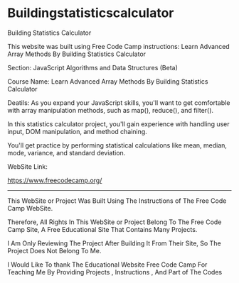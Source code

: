 # Buildingstatisticscalculator





Building Statistics Calculator


This website was built using Free Code Camp instructions: Learn Advanced Array Methods By Building Statistics Calculator

Section: JavaScript Algorithms and Data Structures (Beta)

Course Name: Learn Advanced Array Methods By Building Statistics Calculator


Deatils: As you expand your JavaScript skills, you'll want to get comfortable with array manipulation methods, such as map(), reduce(), and filter().

In this statistics calculator project, you'll gain experience with handling user input, DOM manipulation, and method chaining. 

You'll get practice by performing statistical calculations like mean, median, mode, variance, and standard deviation.

WebSite Link:

https://www.freecodecamp.org/

---------------------------------------------------------------------------------------------------------------------------------------------------------------------------------------------------------------------

This WebSite or Project Was Built Using The Instructions of The Free Code Camp  WebSite.

Therefore, All Rights In This WebSite or Project Belong To The Free Code Camp Site, A Free Educational Site That Contains Many Projects.

I Am Only Reviewing The Project After Building It From Their Site, So The Project Does Not Belong To Me.

I Would Like To thank The Educational Website Free Code Camp For Teaching Me By Providing Projects , Instructions , And Part of The Codes
